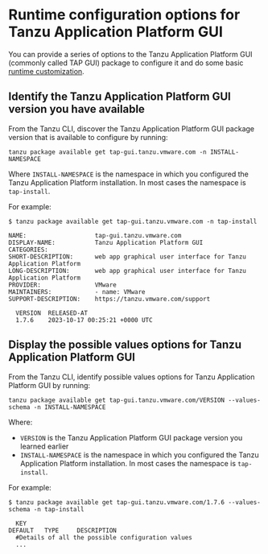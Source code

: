 # Runtime configuration options for Tanzu Application Platform GUI

You can provide a series of options to the Tanzu Application Platform GUI (commonly called TAP GUI)
package to configure it and do some basic [runtime customization](customize/customize-portal.hbs.md).

## <a id="identify"></a> Identify the Tanzu Application Platform GUI version you have available

From the Tanzu CLI, discover the Tanzu Application Platform GUI package version that is available to
configure by running:

```console
tanzu package available get tap-gui.tanzu.vmware.com -n INSTALL-NAMESPACE
```

Where `INSTALL-NAMESPACE` is the namespace in which you configured the Tanzu Application Platform
installation. In most cases the namespace is `tap-install`.

For example:

```console
$ tanzu package available get tap-gui.tanzu.vmware.com -n tap-install

NAME:                   tap-gui.tanzu.vmware.com
DISPLAY-NAME:           Tanzu Application Platform GUI
CATEGORIES:
SHORT-DESCRIPTION:      web app graphical user interface for Tanzu Application Platform
LONG-DESCRIPTION:       web app graphical user interface for Tanzu Application Platform
PROVIDER:               VMware
MAINTAINERS:            - name: VMware
SUPPORT-DESCRIPTION:    https://tanzu.vmware.com/support

  VERSION  RELEASED-AT
  1.7.6    2023-10-17 00:25:21 +0000 UTC
```

## <a id="values-schema"></a> Display the possible values options for Tanzu Application Platform GUI

From the Tanzu CLI, identify possible values options for Tanzu Application Platform GUI by running:

```console
tanzu package available get tap-gui.tanzu.vmware.com/VERSION --values-schema -n INSTALL-NAMESPACE
```

Where:

- `VERSION` is the Tanzu Application Platform GUI package version you learned earlier
- `INSTALL-NAMESPACE` is the namespace in which you configured the Tanzu Application Platform
  installation. In most cases the namespace is `tap-install`.

For example:

```console
$ tanzu package available get tap-gui.tanzu.vmware.com/1.7.6 --values-schema -n tap-install

  KEY                                                                 DEFAULT   TYPE     DESCRIPTION
  #Details of all the possible configuration values
  ...
```